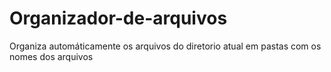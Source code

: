 # Organizador-de-arquivos
Organiza automáticamente os arquivos do diretorio atual em pastas com os nomes dos arquivos
